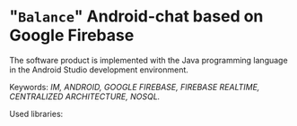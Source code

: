 # "`Balance`" Android-chat based on Google Firebase

The software product is implemented with the Java programming language in the Android Studio development environment.

Keywords: _IM, ANDROID, GOOGLE FIREBASE, FIREBASE REALTIME, CENTRALIZED ARCHITECTURE, NOSQL._

Used libraries: